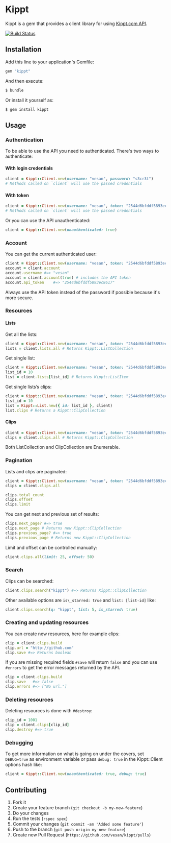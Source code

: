 # Kippt

Kippt is a gem that provides a client library for using [Kippt.com API](https://kippt.com/developers/).

[![Build Status](https://secure.travis-ci.org/vesan/kippt.png)](http://travis-ci.org/vesan/kippt)


## Installation

Add this line to your application's Gemfile:

```ruby
gem "kippt"
```

And then execute:

```sh
$ bundle
```

Or install it yourself as:

```sh
$ gem install kippt
```


## Usage


### Authentication

To be able to use the API you need to authenticated. There's two ways to authenticate:


#### With login credentials

```ruby
client = Kippt::Client.new(username: "vesan", password: "s3cr3t")
# Methods called on `client` will use the passed credentials
```


#### With token

```ruby
client = Kippt::Client.new(username: "vesan", token: "2544d6bfddf5893ec8617")
# Methods called on `client` will use the passed credentials
```

Or you can use the API unauthenticated:

```ruby
client = Kippt::Client.new(unauthenticated: true)
```


### Account

You can get the current authenticated user:

```ruby
client = Kippt::Client.new(username: "vesan", token: "2544d6bfddf5893ec8617")
account = client.account
account.username #=> "vesan"
account = client.account(true) # includes the API token
account.api_token    #=> "2544d6bfddf5893ec8617"
```

Always use the API token instead of the password if possible because it's more secure.


### Resources


#### Lists

Get all the lists:

```ruby
client = Kippt::Client.new(username: "vesan", token: "2544d6bfddf5893ec8617")
lists = client.lists.all # Returns Kippt::ListCollection
```

Get single list:

```ruby
client = Kippt::Client.new(username: "vesan", token: "2544d6bfddf5893ec8617")
list_id = 10
list = client.lists[list_id] # Returns Kippt::ListItem
```

Get single lists&rsquo;s clips:

```ruby
client = Kippt::Client.new(username: "vesan", token: "2544d6bfddf5893ec8617")
list_id = 10
list = Kippt::List.new({ id: list_id }, client)
list.clips # Returns a Kippt::ClipCollection
```


#### Clips

```ruby
client = Kippt::Client.new(username: "vesan", token: "2544d6bfddf5893ec8617")
clips = client.clips.all # Returns Kippt::ClipCollection
```

Both ListCollection and ClipCollection are Enumerable.


### Pagination

Lists and clips are paginated:

```ruby
client = Kippt::Client.new(username: "vesan", token: "2544d6bfddf5893ec8617")
clips = client.clips.all

clips.total_count
clips.offset
clips.limit
```

You can get next and previous set of results:

```ruby
clips.next_page? #=> true
clips.next_page # Returns new Kippt::ClipCollection
clips.previous_page? #=> true
clips.previous_page # Returns new Kippt::ClipCollection
```

Limit and offset can be controlled manually:

```ruby
client.clips.all(limit: 25, offset: 50)
```


### Search

Clips can be searched:

```ruby
client.clips.search("kippt") #=> Returns Kippt::ClipCollection
```

Other available options are `is\_starred: true` and `list: [list-id]` like:

```ruby
client.clips.search(q: "kippt", list: 5, is_starred: true)
```


### Creating and updating resources

You can create new resources, here for example clips:

```ruby
clip = client.clips.build
clip.url = "http://github.com"
clip.save #=> Returns boolean
```

If you are missing required fields `#save` will return `false` and you can use
`#errors` to get the error messages returned by the API.

```ruby
clip = client.clips.build
clip.save   #=> false
clip.errors #=> ["No url."]
```

### Deleting resources

Deleting resources is done with `#destroy`:

```ruby
clip_id = 1001
clip = client.clips[clip_id]
clip.destroy #=> true
```

### Debugging

To get more information on what is going on under the covers, set `DEBUG=true`
as environment variable or pass `debug: true` in the Kippt::Client options hash
like:

```ruby
client = Kippt::Client.new(unauthenticated: true, debug: true)
```


## Contributing

1. Fork it
2. Create your feature branch (`git checkout -b my-new-feature`)
3. Do your changes
4. Run the tests (`rspec spec`)
5. Commit your changes (`git commit -am 'Added some feature'`)
6. Push to the branch (`git push origin my-new-feature`)
7. Create new Pull Request (`https://github.com/vesan/kippt/pulls`)

